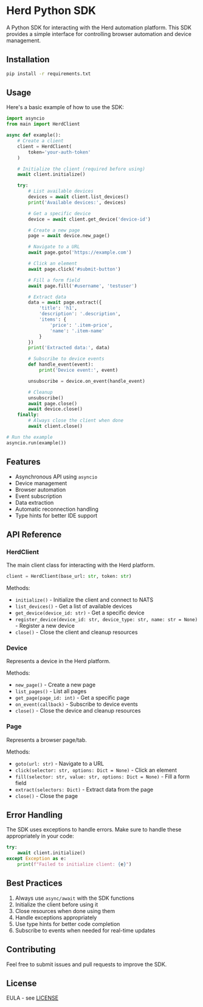 # Herd Python SDK

A Python SDK for interacting with the Herd automation platform. This SDK provides a simple interface for controlling browser automation and device management.

## Installation

```bash
pip install -r requirements.txt
```

## Usage

Here's a basic example of how to use the SDK:

```python
import asyncio
from main import HerdClient

async def example():
    # Create a client
    client = HerdClient(
        token='your-auth-token'
    )

    # Initialize the client (required before using)
    await client.initialize()

    try:
        # List available devices
        devices = await client.list_devices()
        print('Available devices:', devices)

        # Get a specific device
        device = await client.get_device('device-id')

        # Create a new page
        page = await device.new_page()

        # Navigate to a URL
        await page.goto('https://example.com')

        # Click an element
        await page.click('#submit-button')

        # Fill a form field
        await page.fill('#username', 'testuser')

        # Extract data
        data = await page.extract({
            'title': 'h1',
            'description': '.description',
            'items': {
                'price': '.item-price',
                'name': '.item-name'
            }
        })
        print('Extracted data:', data)

        # Subscribe to device events
        def handle_event(event):
            print('Device event:', event)

        unsubscribe = device.on_event(handle_event)

        # Cleanup
        unsubscribe()
        await page.close()
        await device.close()
    finally:
        # Always close the client when done
        await client.close()

# Run the example
asyncio.run(example())
```

## Features

- Asynchronous API using `asyncio`
- Device management
- Browser automation
- Event subscription
- Data extraction
- Automatic reconnection handling
- Type hints for better IDE support

## API Reference

### HerdClient

The main client class for interacting with the Herd platform.

```python
client = HerdClient(base_url: str, token: str)
```

Methods:
- `initialize()` - Initialize the client and connect to NATS
- `list_devices()` - Get a list of available devices
- `get_device(device_id: str)` - Get a specific device
- `register_device(device_id: str, device_type: str, name: str = None)` - Register a new device
- `close()` - Close the client and cleanup resources

### Device

Represents a device in the Herd platform.

Methods:
- `new_page()` - Create a new page
- `list_pages()` - List all pages
- `get_page(page_id: int)` - Get a specific page
- `on_event(callback)` - Subscribe to device events
- `close()` - Close the device and cleanup resources

### Page

Represents a browser page/tab.

Methods:
- `goto(url: str)` - Navigate to a URL
- `click(selector: str, options: Dict = None)` - Click an element
- `fill(selector: str, value: str, options: Dict = None)` - Fill a form field
- `extract(selectors: Dict)` - Extract data from the page
- `close()` - Close the page

## Error Handling

The SDK uses exceptions to handle errors. Make sure to handle these appropriately in your code:

```python
try:
    await client.initialize()
except Exception as e:
    print(f"Failed to initialize client: {e}")
```

## Best Practices

1. Always use `async/await` with the SDK functions
2. Initialize the client before using it
3. Close resources when done using them
4. Handle exceptions appropriately
5. Use type hints for better code completion
6. Subscribe to events when needed for real-time updates

## Contributing

Feel free to submit issues and pull requests to improve the SDK.

## License

EULA - see [LICENSE](LICENSE)